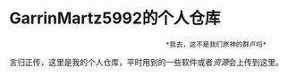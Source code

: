 # GarrinMartz5992的个人仓库
                                           *我去，这不是我们原神的群卢吗*
言归正传，这里是我的个人仓库，平时用到的一些软件或者*资源*会上传到这里。

         
